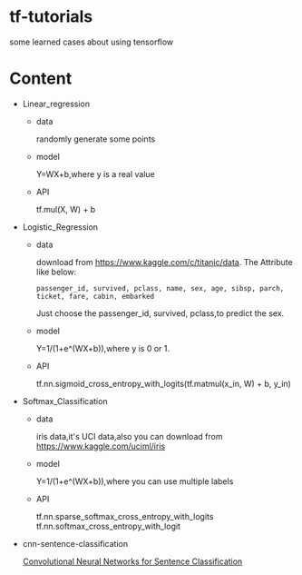 # tf-tutorials
some learned cases about using tensorflow

# Content
* Linear_regression
    * data

      randomly generate some points
    * model

      Y=WX+b,where y is a real value
    * API

      tf.mul(X, W) + b
* Logistic_Regression

  * data

    download from https://www.kaggle.com/c/titanic/data.
    The Attribute like below:

        passenger_id, survived, pclass, name, sex, age, sibsp, parch, ticket, fare, cabin, embarked
    Just choose the passenger_id, survived, pclass,to predict the sex.

  * model

    Y=1/(1+e^(WX+b)),where y is 0 or 1.
  * API

    tf.nn.sigmoid_cross_entropy_with_logits(tf.matmul(x_in, W) + b, y_in)

* Softmax_Classification

  * data

    iris data,it's UCI data,also you can download from https://www.kaggle.com/uciml/iris

  * model

    Y=1/(1+e^(WX+b)),where  you can use multiple labels
  * API

    tf.nn.sparse_softmax_cross_entropy_with_logits
    tf.nn.softmax_cross_entropy_with_logit

- cnn-sentence-classification

    [Convolutional Neural Networks for Sentence Classification](http://arxiv.org/abs/1408.5882)

